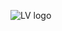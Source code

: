 ![LV logo]([https://upload.wikimedia.org/wikipedia/commons/4/46/Bitcoin.svg](https://encrypted-tbn0.gstatic.com/images?q=tbn:ANd9GcRZ-MI7NF7ly2BwcbsKsJqgyjb_WoO-4MAjZQ&s))
